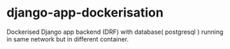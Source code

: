 # django-app-dockerisation
Dockerised Django app backend (DRF)  with database( postgresql ) running in same network but in different container.
